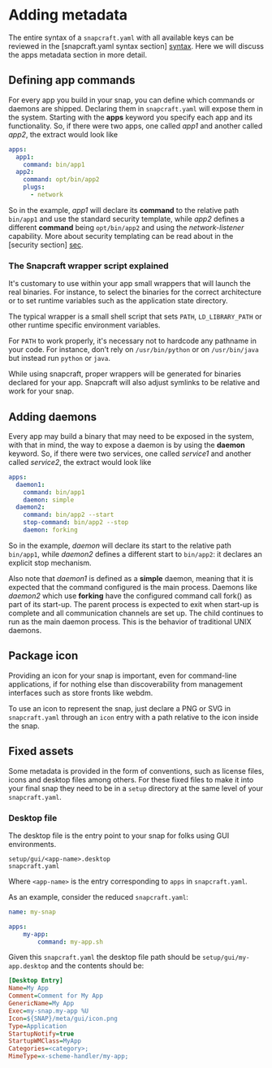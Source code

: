 # Adding metadata

The entire syntax of a `snapcraft.yaml` with all available keys can be
reviewed in the [snapcraft.yaml syntax section] [syntax]. Here we will
discuss the apps metadata section in more detail.

## Defining app commands

For every app you build in your snap, you can define which commands or
daemons are shipped. Declaring them in `snapcraft.yaml` will expose them in
the system. Starting with the **apps** keyword you specify each app and its
functionality. So, if there were two apps, one called *app1* and another
called *app2*, the extract would look like

```yaml
apps:
  app1:
    command: bin/app1
  app2:
    command: opt/bin/app2
    plugs:
      - network
```

So in the example, *app1* will declare its **command** to the relative path
`bin/app1` and use the standard security template, while *app2* defines a
different **command** being `opt/bin/app2` and using the *network-listener*
capability. More about security templating can be read about in the
[security section] [sec].


### The Snapcraft wrapper script explained

It's customary to use within your app small wrappers that will launch the
real binaries. For instance, to select the binaries for the correct
architecture or to set runtime variables such as the application state
directory.

The typical wrapper is a small shell script that sets `PATH`,
`LD_LIBRARY_PATH` or other runtime specific environment variables.

For `PATH` to work properly, it's necessary not to hardcode any pathname in
your code. For instance, don’t rely on `/usr/bin/python` or on
`/usr/bin/java` but instead run `python` or `java`.

While using snapcraft, proper wrappers will be generated for binaries
declared for your app. Snapcraft will also adjust symlinks to be relative
and work for your snap.


## Adding daemons

Every app may build a binary that may need to be exposed in the system, with
that in mind, the way to expose a daemon is by using the **daemon**
keyword. So, if there were two services, one called *service1* and another
called *service2*, the extract would look like

```yaml
apps:
  daemon1:
    command: bin/app1
    daemon: simple
  daemon2:
    command: bin/app2 --start
    stop-command: bin/app2 --stop
    daemon: forking
```

So in the example, *daemon* will declare its start to the relative path
`bin/app1`, while *daemon2* defines a different start to `bin/app2`: it
declares an explicit stop mechanism.

Also note that *daemon1* is defined as a **simple** daemon, meaning that it
is expected that the command configured is the main process. Daemons like
*daemon2* which use **forking** have the configured command call fork() as
part of its start-up. The parent process is expected to exit when start-up is
complete and all communication channels are set up. The child continues to
run as the main daemon process. This is the behavior of traditional UNIX
daemons.

## Package icon

Providing an icon for your snap is important, even for command-line
applications, if for nothing else than discoverability from management
interfaces such as store fronts like webdm.

To use an icon to represent the snap, just declare a PNG or SVG in
`snapcraft.yaml` through an `icon` entry with a path relative
to the icon inside the snap.

## Fixed assets

Some metadata is provided in the form of conventions, such as license files,
icons and desktop files among others. For these fixed files to make it into
your final snap they need to be in a `setup` directory at the same level of
your `snapcraft.yaml`.

### Desktop file

The desktop file is the entry point to your snap for folks using GUI
environments.

    setup/gui/<app-name>.desktop
    snapcraft.yaml

Where `<app-name>` is the entry corresponding to `apps` in `snapcraft.yaml`.

As an example, consider the reduced `snapcraft.yaml`:

```yaml
name: my-snap

apps:
    my-app:
        command: my-app.sh
```

Given this `snapcraft.yaml` the desktop file path should be
`setup/gui/my-app.desktop` and the contents should be:

```ini
[Desktop Entry]
Name=My App
Comment=Comment for My App
GenericName=My App
Exec=my-snap.my-app %U
Icon=${SNAP}/meta/gui/icon.png
Type=Application
StartupNotify=true
StartupWMClass=MyApp
Categories=<category>;
MimeType=x-scheme-handler/my-app;
```

[sec]: https://developer.ubuntu.com/snappy/guides/security-policy/
[syntax]: snapcraft-syntax.md
